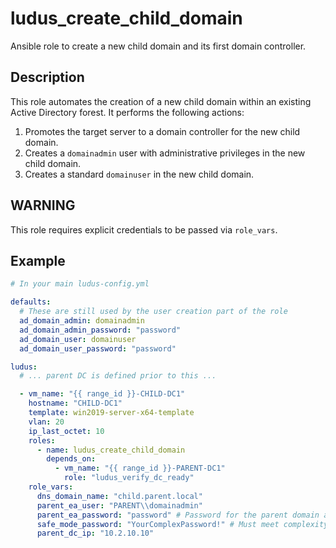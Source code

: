 # ludus_create_child_domain

Ansible role to create a new child domain and its first domain controller.

## Description
This role automates the creation of a new child domain within an existing Active Directory forest. It performs the following actions:
1.  Promotes the target server to a domain controller for the new child domain.
2.  Creates a `domainadmin` user with administrative privileges in the new child domain.
3.  Creates a standard `domainuser` in the new child domain.

## WARNING
This role requires explicit credentials to be passed via `role_vars`.

## Example

```yaml
# In your main ludus-config.yml

defaults:
  # These are still used by the user creation part of the role
  ad_domain_admin: domainadmin
  ad_domain_admin_password: "password"
  ad_domain_user: domainuser
  ad_domain_user_password: "password"

ludus:
  # ... parent DC is defined prior to this ...

  - vm_name: "{{ range_id }}-CHILD-DC1"
    hostname: "CHILD-DC1"
    template: win2019-server-x64-template
    vlan: 20
    ip_last_octet: 10
    roles:
      - name: ludus_create_child_domain
        depends_on:
          - vm_name: "{{ range_id }}-PARENT-DC1"
            role: "ludus_verify_dc_ready"
    role_vars:
      dns_domain_name: "child.parent.local"
      parent_ea_user: "PARENT\\domainadmin"
      parent_ea_password: "password" # Password for the parent domain admin
      safe_mode_password: "YourComplexPassword!" # Must meet complexity requirements
      parent_dc_ip: "10.2.10.10"
```
